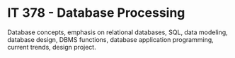 # IT 378 - Database Processing
Database concepts, emphasis on relational databases, SQL, data modeling, database design, DBMS functions, database application programming, current trends, design project.